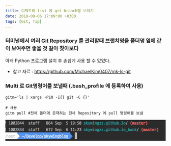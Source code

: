 ```yaml
---
title: 디렉토리 list 에 git branch명 보이기
date: 2018-09-06 17:09:00 +0300
tags: [Git, Tip]
---
```


### 터미널에서 여러 Git Repository 를 관리할때 브랜치명을 폴더명 옆에 같이 보여주면 좋을 것 같아 찾아보다
아래 Python 프로그램 설치 후 손쉽게 사용 할 수 있었다.
- 참고 자료 : https://github.com/MichaelKim0407/mk-ls-git

### Multi 로 Git명령어를 보낼때 (.bash_profile 에 등록하여 사용)
    gitm='ls | xargs -P10 -I{} git -C {}'
    
    # 사용
    gitm pull #전체 폴더에 존재하는 전체 Repository 에 pull 명령어를 보냄
![](/assets/images/git-multi-llg.png)